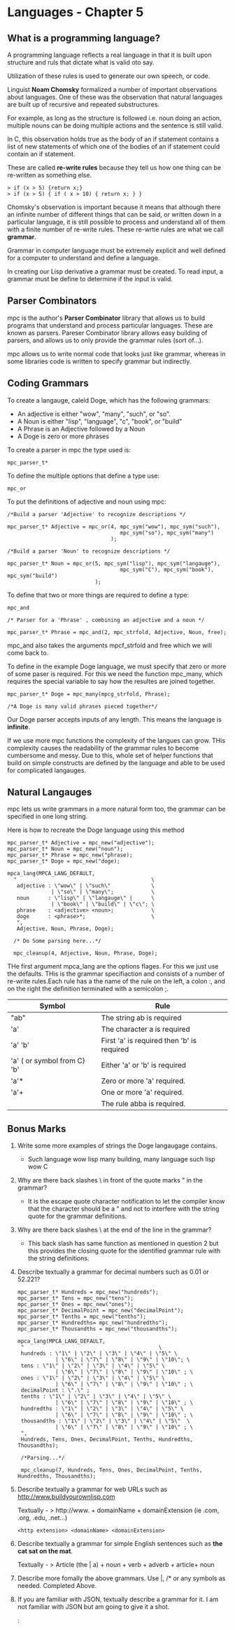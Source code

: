 # Languages - Chapter 5

## What is a programming language?

A programming language reflects a real language in that it is built upon structure and ruls that dictate what is valid oto say.

Utilization of these rules is used to generate our own speech, or code.

Linguist **Noam Chomsky** formalized a number of important observations about languages.
One of these was the observation that natural languages are built up of recursive and repeated substructures. 

For example, as long as the structure is followed i.e. noun doing an action, multiple nouns can be doing multiple actions and the sentence is still valid.

In C, this observation holds true as the body of an if statement contains a list of new statements of which one of the bodies of an if statement could contain an if statement.

These are called **re-write rules** because they tell us how one thing can be re-written as something else.

    > if (x > 5) {return x;}
    > if (x > 5) { if ( x > 10) { return x; } }

Chomsky's observation is important because it means that although there an infinite number of different things that can be said, or written down in a particular language, it is still possible to process and understand all of them with a finite number of re-write rules. These re-wrtie rules are what we call __**grammar**__.

Grammar in computer language must be extremely explicit and well defined for a computer to understand and define a language.

In creating our Lisp derivative a grammar must be created. To read input, a grammar must be define to determine if the input is valid. 

## Parser Combinators

mpc is the author's __Parser Combinator__ library that allows us to build programs that understand and process particular languages. These are known as parsers. Pareser Combinator library allows easy building of parsers, and allows us to only provide the grammar rules (sort of...).

mpc allows us to write normal code that looks just like grammar, whereas in some libraries code is written to specify grammar but indirectly.

## Coding Grammars
To create a langauge, caleld Doge, which has the following grammars:

* An adjective is either "wow", "many", "such", or "so".
* A Noun is either "lisp", "language", "c", "book", or "build"
* A Phrase is an Adjective followed by a Noun
* A Doge is zero or more phrases

To create a parser in mpc the type used is:

    mpc_parser_t*
To define the multiple options that define a type use:

    mpc_or

To put the definitions of adjective and noun using mpc:

    /*Build a parser 'Adjective' to recognize descriptions */
    
    mpc_parser_t* Adjective = mpc_or(4, mpc_sym("wow"), mpc_sym("such"), 
                                        mpc_sym("so"), mpc_sym("many")
                                     );
                                        
    /*Build a parser 'Noun' to recognize descriptions */
    
    mpc_parser_t* Noun = mpc_or(5, mpc_sym("lisp"), mpc_sym("langauge"), 
                                        mpc_sym("C"), mpc_sym("book"), mpc_sym("build")
                                );
    
To define that two or more things are required to define a type:

    mpc_and
    
    /* Parser for a 'Phrase' , combining an adjective and a noun */
    
    mpc_parser_t* Phrase = mpc_and(2, mpc_strfold, Adjective, Noun, free);

mpc_and also takes the arguments mpcf_strfold and free which we will come back to.

To define in the example Doge language, we must specify that zero or more of some paser is required. For this we need the function mpc_many, which requires the special variable to say how the resultes are joined together.

    mpc_parser_t* Doge = mpc_many(mpcg_strfold, Phrase);
    
    /*A Doge is many valid phrases pieced together*/
  
  Our Doge parser accepts inputs of any length. This means the language is __infinite__.
  
If we use more mpc functions the complexity of the langues can grow. THis complexity causes the readability of the grammar rules to become cumbersome and messy. Due to this, whole set of helper functions that build on simple constructs are defined by the language and able to be used for complicated langauges. 
  
## Natural Langauges

mpc lets us write grammars in a more natural form too, the grammar can be specified in one long string.

Here is how to recreate the Doge language using this method

    mpc_parser_t* Adjective = mpc_new("adjective");
    mpc_parser_t* Noun = mpc_new("noun");
    mpc_parser_t* Phrase = mpc_new("phrase);
    mpc_parser_t* Doge = mpc_new("doge);
    
    mpca_lang(MPCA_LANG_DEFAULT,
      "                                           \
       adjective : \"wow\" | \"such\"             \
                  | \"so\" | \"many\";            \
       noun      : \"lisp\" | \"langauge\" |      \
                  | \"book\" | \"build\" | \"c\"; \
       phrase    : <adjective> <noun>;            \
       doge      : <phrase>*;                     \
       ",
       Adjective, Noun, Phrase, Doge);
       
      /* Do Some parsing here...*/
      
      mpc_cleanup(4, Adjective, Noun, Phrase, Doge);
      

THe first argument mpca_lang are the options flages. For this we just use the defaults. THis is the grammar specifiaction and consists of a number of re-write rules.Each rule has a the name of the rule on the left, a colon :, and on the right the definition terminated with a semicolon ;.

Symbol | Rule
-------|-------
"ab"   | The string ab is required
'a'    | The character a is required
'a' 'b'| First 'a' is required then 'b' is required
'a' ( or symbol from C) 'b' | Either 'a' or 'b' is required
'a'*   | Zero or more 'a' required.
'a'+   | One or more 'a' required.
<abba>  | The rule abba is required.
    
## Bonus Marks

1. Write some more examples of strings the Doge langaugage contains.
    * Such language wow lisp many building, many language such lisp wow C
    
2. Why are there back slashes \ in front of the quote marks " in the grammar?
    * It is the escape quote character notification to let the compiler know that the character should be a " and not to interfere with     the string quote for the grammar definitions.
    
3. Why are there back slashes \ at the end of the line in the grammar?
    * This back slash has same function as mentioned in question 2 but this provides the closing quote for the identified grammar rule      with the string definitions.
    
4. Describe textually a grammar for decimal numbers such as 0.01 or 52.221?

       mpc_parser_t* Hundreds = mpc_new("hundreds");
       mpc_parser_t* Tens = mpc_new("tens");
       mpc_parser_t* Ones = mpc_new("ones");
       mpc_parser_t* DecimalPoint = mpc_new("decimalPoint");
       mpc_parser_t* Tenths = mpc_new("tenths");
       mpc_parser_t* Hundredths= mpc_new("hundredths");
       mpc_parser_t* Thousandths = mpc_new("thousandths");
   
       mpca_lang(MPCA_LANG_DEFAULT,
        "                                           \
        hundreds : \"1\" | \"2\" | \"3\" | \"4\" | \"5\" \
                   | \"6\" | \"7\" | \"8\" | \"9\" | \"10\"; \ 
        tens : \"1\" | \"2\" | \"3\" | \"4\" | \"5\" \
                   | \"6\" | \"7\" | \"8\" | \"9\" | \"10\" ; \
        ones : \"1\" | \"2\" | \"3\" | \"4\" | \"5\" \
                   | \"6\" | \"7\" | \"8\" | \"9\" | \"10\" ; \
        decimalPoint : \".\" ;
        tenths : \"1\" | \"2\" | \"3\" | \"4\" | \"5\" \
                   | \"6\" | \"7\" | \"8\" | \"9\" | \"10\" ; \
        hundredths : \"1\" | \"2\" | \"3\" | \"4\" | \"5\" \
                   | \"6\" | \"7\" | \"8\" | \"9\" | \"10\" ; \
        thousandths : \"1\" | \"2\" | \"3\" | \"4\" | \"5\"  \
                   | \"6\" | \"7\" | \"8\" | \"9\" | \"10\" ; \
        ",
        Hundreds, Tens, Ones, DecimalPoint, Tenths, Hundredths, Thousandths);
        
        /*Parsing...*/
        
        mpc_cleanup(7, Hundreds, Tens, Ones, DecimalPoint, Tenths, Hundredths, Thousandths);
        
5. Describe textually a grammar for web URLs such as http://www.buildyourownlisp.com

    Textually - > http://www. + domainName + domainExtension (ie .com, .org, .edu, .net...)
    
       <http extension> <domainName> <domainExtension>

6. Describe textually a grammar for simple English sentences such as **the cat sat on the mat**.

    Textually - > Article (the | a) + noun + verb + adverb + article+ noun
         <Article> <noun> <verb> <adverb> <article> <noun>
    
7. Describe more fomally the above grammars. Use |, /* or any symbols as needed. 
    Completed Above.

8. If you are familiar with JSON, textually describe a grammar for it.
    I am not familiar with JSON but am going to give it a shot.
  
    <attributeName> : <attributeValue>
    

